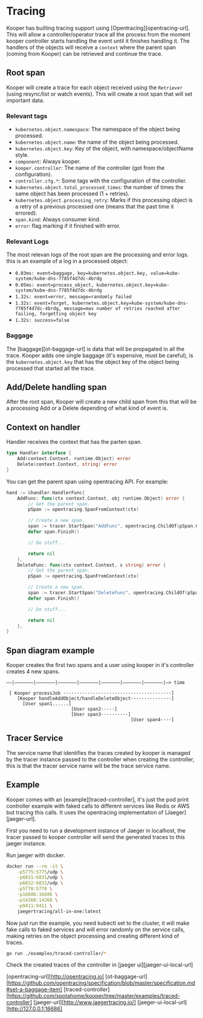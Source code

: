 # Tracing

Kooper has builting tracing support using [Opentracing][opentracing-url]. This will allow a controller/operator trace all the process from the moment kooper controller starts handling the event until it finishes handling it. The handlers of the objects will receive a `context` where the parent span (coming from Kooper) can be retrieved and continue the trace.

## Root span

Kooper will create a trace for each object received using the `Retriever` (using resync/list or watch events). This will create a root span that will set important data.

### Relevant tags

* `kubernetes.object.namespace`: The namespace of the object being processed.
* `kubernetes.object.name`: the name of the object being processed.
* `kubernetes.object.key`: Key of the object, with namespace/objectName style.
* `component`: Always kooper.
* `kooper.controller`: The name of the controller (got from the configuration).
* `controller.cfg.*`: Some tags with the configuration of the controller.
* `kubernetes.object.total_processed_times`: the number of times the same object has been processed (1 + retries).
* `kubernetes.object.processing_retry`: Marks if this processing object is a retry of a previous processed one (means that the past time it errored).
* `span.kind`: Always consumer kind.
* `error`: flag marking if it finished with error.

### Relevant Logs

The most relevan logs of the root span are the processing and error logs.
this is an example of a log in a processed object:

* `0.03ms: event=baggage, key=kubernetes.object.key, value=kube-system/kube-dns-7785f4d7dc-4brdg`
* `0.05ms: event=process_object, kubernetes.object.key=kube-system/kube-dns-7785f4d7dc-4brdg`
* `1.32s: event=error, message=randomly failed`
* `1.32s: event=forget, kubernetes.object.key=kube-system/kube-dns-7785f4d7dc-4brdg, message=max number of retries reached after failing, forgetting object key`
* `1.32s: success=false`

### Baggage

The [baggage][ot-baggage-url] is data that will be propagated in all the trace. Kooper adds one single baggage (it's expensive, must be careful), is the `kubernetes.object.key` that has the object key of the object being processed that started all the trace.

## Add/Delete handling span

After the root span, Kooper will create a new child span from this that will be a processing Add or a Delete depending of what kind of event is.

## Context on handler

Handler receives the context that has the parten span.

```go
type Handler interface {
    Add(context.Context, runtime.Object) error
    Delete(context.Context, string) error
}
```

You can get the parent span using opentracing API. For example:

```go
hand := &handler.HandlerFunc{
    AddFunc: func(ctx context.Context, obj runtime.Object) error {
        // Get the parent span.
        pSpan := opentracing.SpanFromContext(ctx)

        // Create a new span.
        span := tracer.StartSpan("AddFunc", opentracing.ChildOf(pSpan.Context()))
        defer span.Finish()

        // Do stuff...

        return nil
    },
    DeleteFunc: func(ctx context.Context, s string) error {
        // Get the parent span.
        pSpan := opentracing.SpanFromContext(ctx)

        // Create a new span.
        span := tracer.StartSpan("DeleteFunc", opentracing.ChildOf(pSpan.Context()))
        defer span.Finish()

        // Do stuff...

        return nil
    },
}
```

## Span diagram example

Kooper creates the first two spans and a user using kooper in it's controller creates 4 new spans.

```text
––|–––––––|–––––––|–––––––|–––––––|–––––––|–––––––|–––––––|–> time

 [ Kooper processJob ········································]
    [Kooper handleAddObject/handleDeleteObject···············]
      [User span1......]
                        [User span2·····]
                        [User span3··········]
                                              [User span4····]
```

## Tracer Service

The service name that identifies the traces created by kooper is managed by the tracer instance passed to the controller when creating the controller, this is that the tracer service name will be the trace service name.

## Example

Kooper comes with an [example][traced-controller], it's just the pod print controller example with faked calls to different services like Redis or AWS but tracing this calls. It uses the opentracing implementation of [Jaeger][jaeger-url].

First you need to run a development instance of Jaeger in localhost, the tracer passed to kooper controller will send the generated traces to this jaeger instance.

Run jaeger with docker.

```bash
docker run --rm -it \
    -p5775:5775/udp \
    -p6831:6831/udp \
    -p6832:6832/udp \
    -p5778:5778 \
    -p16686:16686 \
    -p14268:14268 \
    -p9411:9411 \
    jaegertracing/all-in-one:latest
```

Now just run the example, you need kubectl set to the cluster, it will make fake calls to faked services and will error randomly on the service calls, making retries on the object processing and creating different kind of traces.

```bash
go run ./examples/traced-controller/*
```

Check the created traces of the controller in [jaeger ui][jaeger-ui-local-url]

[opentracing-url][http://opentracing.io]
[ot-baggage-url][https://github.com/opentracing/specification/blob/master/specification.md#set-a-baggage-item]
[traced-controller][https://github.com/spotahome/kooper/tree/master/examples/traced-controller]
[jaeger-url][http://www.jaegertracing.io/]
[jaeger-ui-local-url][http://127.0.0.1:16686]
